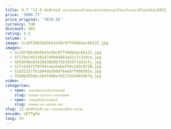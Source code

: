 ```yaml
---
title: 9.7 "12.0 Android หน้าจอเทสลาสไตล์แนวตั้งสำหรับฮอนด้าซีวิคเครื่องเล่นวิดีโอมัลติมีเดีย2012 2005เครื่องเล่น CarPlay ระบบนำทาง GPS
price: '3990.77'
price_original: '7674.55'
currency: THB
discount: 48%
rating: 4.5
volume: 1
image: Sc10f3663de5641e58c9ff59dbdac6612I.jpg
images:
  - Sc10f3663de5641e58c9ff59dbdac6612I.jpg
  - Sf17be74513624749b64863a52c7c33dce.jpg
  - S65d5dbe02b29438b9b72b7d29ffa52c5j.jpg
  - S2fcb2972f0794caea5ebef50c2d3c871B.jpg
  - S18313277b1994da5b0d76ee87f8993b5u.jpg
  - S58dbd55dec264f468e7d11fd344934b7q.jpg
video: ''
categories:
  - name: รถยนต์และรถจักรยานยนต์
    slug: รถยนต-และรถจ-กรยานยนต
  - name: รถยนต์อิเล็กทรอนิกส์
    slug: รถยนต-เล-กทรอน-กส
slug: 12-android-หน-าจอเทสลาสไตล-แนวต
encode: oE7Tgfm
lang: th
---
```

  